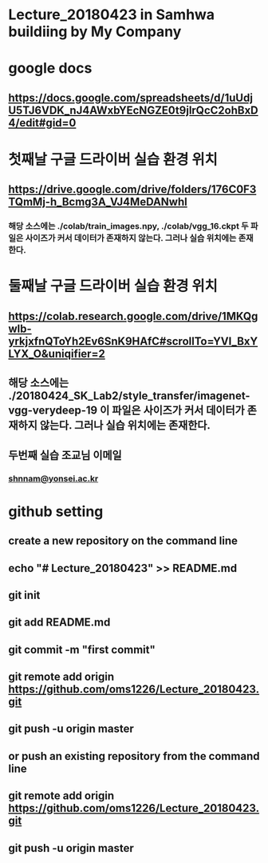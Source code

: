 # Lecture_20180423 in Samhwa buildiing by My Company
# google docs
## https://docs.google.com/spreadsheets/d/1uUdjU5TJ6VDK_nJ4AWxbYEcNGZE0t9jlrQcC2ohBxD4/edit#gid=0
# 첫째날 구글 드라이버 실습 환경 위치
## https://drive.google.com/drive/folders/176C0F3TQmMj-h_Bcmg3A_VJ4MeDANwhl
### 해당 소스에는 ./colab/train_images.npy, ./colab/vgg_16.ckpt 두 파일은 사이즈가 커서 데이터가 존재하지 않는다. 그러나 실습 위치에는 존재한다.
# 둘째날 구글 드라이버 실습 환경 위치
## https://colab.research.google.com/drive/1MKQgwlb-yrkjxfnQToYh2Ev6SnK9HAfC#scrollTo=YVI_BxYLYX_O&uniqifier=2
## 해당 소스에는 ./20180424_SK_Lab2/style_transfer/imagenet-vgg-verydeep-19 이 파일은 사이즈가 커서 데이터가 존재하지 않는다. 그러나 실습 위치에는 존재한다.
## 두번째 실습 조교님 이메일
### shnnam@yonsei.ac.kr
# github setting
## create a new repository on the command line
## echo "# Lecture_20180423" >> README.md
## git init
## git add README.md
## git commit -m "first commit"
## git remote add origin https://github.com/oms1226/Lecture_20180423.git
## git push -u origin master
## or push an existing repository from the command line
## git remote add origin https://github.com/oms1226/Lecture_20180423.git
## git push -u origin master
